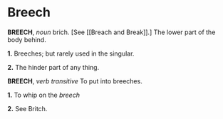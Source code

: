 # Breech

**BREECH**, _noun_ brich. \[See [[Breach and Break]].\] The lower part of the body behind.

**1.** Breeches; but rarely used in the singular.

**2.** The hinder part of any thing.

**BREECH**, _verb transitive_ To put into breeches.

**1.** To whip on the _breech_

**2.** See Britch.